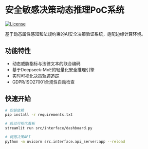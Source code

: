 # 安全敏感决策动态推理PoC系统

[![License](https://img.shields.io/badge/License-Apache_2.0-blue.svg)](https://opensource.org/licenses/Apache-2.0)

基于动态属性感知和法规约束的AI安全决策验证系统，适配边缘计算环境。

## 功能特性
- 动态威胁指标与法律文本的联合编码
- 基于Deepseek-MoE的轻量化安全推理引擎
- 实时可视化决策轨迹追踪
- GDPR/ISO27001合规性自动检查

## 快速开始
```bash
# 安装依赖
pip install -r requirements.txt

# 启动可视化看板
streamlit run src/interface/dashboard.py

# 调用决策API
python -m uvicorn src.interface.api_server:app --reload
